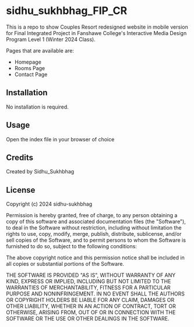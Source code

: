 # sidhu_sukhbhag_FIP_CR

This is a repo to show Couples Resort redesigned website in mobile version for Final Integrated Project in Fanshawe College's Interactive Media Design Program Level 1 (Winter 2024 Class).

Pages that are available are:
- Homepage
- Rooms Page
- Contact Page

## Installation
No installation is required.

## Usage
Open the index file in your browser of choice



## Credits
Created by Sidhu_Sukhbhag

## License
Copyright (c) 2024 sidhu-sukhbhag

Permission is hereby granted, free of charge, to any person obtaining a copy
of this software and associated documentation files (the "Software"), to deal
in the Software without restriction, including without limitation the rights
to use, copy, modify, merge, publish, distribute, sublicense, and/or sell
copies of the Software, and to permit persons to whom the Software is
furnished to do so, subject to the following conditions:

The above copyright notice and this permission notice shall be included in all
copies or substantial portions of the Software.

THE SOFTWARE IS PROVIDED "AS IS", WITHOUT WARRANTY OF ANY KIND, EXPRESS OR
IMPLIED, INCLUDING BUT NOT LIMITED TO THE WARRANTIES OF MERCHANTABILITY,
FITNESS FOR A PARTICULAR PURPOSE AND NONINFRINGEMENT. IN NO EVENT SHALL THE
AUTHORS OR COPYRIGHT HOLDERS BE LIABLE FOR ANY CLAIM, DAMAGES OR OTHER
LIABILITY, WHETHER IN AN ACTION OF CONTRACT, TORT OR OTHERWISE, ARISING FROM,
OUT OF OR IN CONNECTION WITH THE SOFTWARE OR THE USE OR OTHER DEALINGS IN THE
SOFTWARE.
